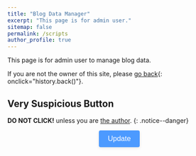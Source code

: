 ```yaml
---
title: "Blog Data Manager"
excerpt: "This page is for admin user."
sitemap: false
permalink: /scripts
author_profile: true
---
```


This page is for admin user to manage blog data.

If you are not the owner of this site, please [go back](#){: onclick="history.back()"}.

## Very Suspicious Button

**DO NOT CLICK!** unless you are [the author](/about/).
{: .notice--danger}

<style>
    .trigger-container {
        display: flex;
        flex-direction: column;
        align-items: center;
        text-align: center;
    }

    .trigger-button {
        display: inline-block;
        margin-bottom: 10px;
        padding: 10px 20px;
        background-color: #4c9aff;
        color: white;
        font-size: 16px;
        border: none;
        cursor: pointer;
        border-radius: 4px;
        box-shadow: 0px 2px 6px rgba(0, 0, 0, 0.1);
        transition: background-color 0.3s;
    }

    .trigger-button:hover {
        background-color: #2e86ff;
    }

    .message {
        font-size: 16px;
        color: #333;
    }
</style>
<div class="trigger-container">
    <button id="triggerButton" class="trigger-button">Update</button>
    <div id="message" class="message"></div>
</div>

<script>
    document.getElementById("triggerButton").addEventListener("click", sendRequest);

    async function sendRequest() {
        const messageElement = document.getElementById("message");
        messageElement.classList.add("notice", "notice--info");
        messageElement.textContent = "Sending the request...";

        await fetch("https://script.google.com/macros/s/AKfycbzYYpp5Xswu2E8gVFSFlOdaACrS7ByidAAnXiVFZs2xBOfhT_M6JcOl4-c2t7AbvnTMoQ/exec", {
            method: "POST",
        })
        .then((response) => {
            if (response.status === 204 || response.status === 200) {
                messageElement.classList.replace("notice--info", "notice--success");
                messageElement.textContent = "Request sent successfully.";
                console.log("Status code: " + response.status)
            } else {
                messageElement.classList.replace("notice--info", "notice--warning");
                messageElement.textContent = "Failed to send the request. Status code: " + response.status;
            }
        })
        .catch(error => {
            console.error("Error:", error);
            messageElement.classList.replace("notice--info", "notice--warning");
            messageElement.textContent = "An unknown error occurred while sending the request.";
        })
    }
</script>
